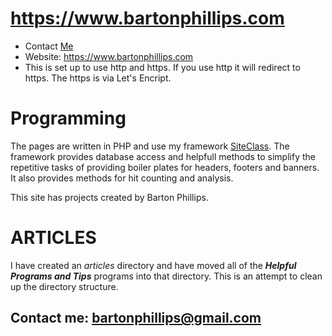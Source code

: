 # https://www.bartonphillips.com

* Contact [Me](mailto:bartonphillips@gmail.com)
* Website: https://www.bartonphillips.com  
* This is set up to use http and https. If you use http it will redirect to https. The https is via Let's Encript.

# Programming

The pages are written in PHP and use my framework [SiteClass](https://github.com/bartonlp/site-class).
The framework provides database access and helpfull methods to simplify the repetitive tasks of
providing boiler plates for headers, footers and banners. It also provides methods for hit counting
and analysis.

This site has projects created by Barton Phillips.
                                                          
# ARTICLES

I have created an *articles*  directory and have moved all of the *__Helpful Programs and Tips__* 
programs into that directory. This is an attempt to clean up the directory structure.


## Contact me: [bartonphillips@gmail.com](mailto:bartonphillips@gmail.com)

